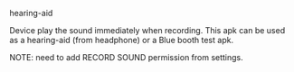 hearing-aid

Device play the sound immediately when recording.
This apk can be used as a hearing-aid (from headphone) or a Blue booth test apk.

NOTE: need to add RECORD SOUND permission from settings.
